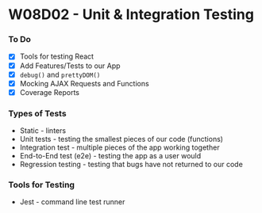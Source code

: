 # W08D02 - Unit & Integration Testing

### To Do
- [x] Tools for testing React
- [x] Add Features/Tests to our App
- [x] `debug()` and `prettyDOM()`
- [x] Mocking AJAX Requests and Functions
- [x] Coverage Reports

### Types of Tests
* Static - linters
* Unit tests - testing the smallest pieces of our code (functions)
* Integration test - multiple pieces of the app working together
* End-to-End test (e2e) - testing the app as a user would
* Regression testing - testing that bugs have not returned to our code

### Tools for Testing
* Jest - command line test runner










